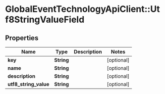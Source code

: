 # GlobalEventTechnologyApiClient::Utf8StringValueField

## Properties
Name | Type | Description | Notes
------------ | ------------- | ------------- | -------------
**key** | **String** |  | [optional] 
**name** | **String** |  | [optional] 
**description** | **String** |  | [optional] 
**utf8_string_value** | **String** |  | [optional] 

